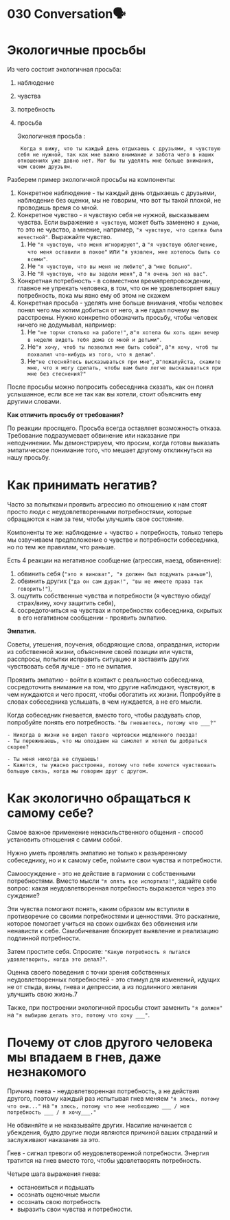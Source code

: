 # 030 Conversation🗣️

# Экологичные просьбы
Из чего состоит экологичная просьба:
1. наблюдение 
2. чувства 
3. потребность 
4. просьба

	Экологичная просьба :
	
		Когда я вижу, что ты каждый день отдыхаешь с друзьями, я чувствую себя не нужной, так как мне важно внимание и забота чего в наших отношениях уже давно нет. Мог бы ты уделять мне больше внимания, чем своим друзьям.

Разберем пример экологичной просьбы на компоненты:
1. Конкретное наблюдение - ты каждый день отдыхаешь с друзьями, наблюдение без оценки, мы не говорим, что вот ты такой плохой, не проводишь время со мной.
2. Конкретное чувство - я чувствую себя не нужной, высказываем чувства. Если выражение `я чувствую`, может быть заменено `я думаю`, то это не чувство, а мнение, например, `"я чувствую, что сделка была нечестной"`. Выражайте чувство. 
	1. Не `"я чувствую, что меня игнорируют"`, а `"я чувствую облегчение, что меня оставили в покое"` или `"я уязвлен, мне хотелось быть со всеми"`. 
	2. Не `"я чувствую, что вы меня не любите"`, а `"мне больно"`. 
	3. Не `"Я чувствую, что вы задели меня"`, а `"я очень зол на вас"`.
3. Конкретная потребность - в совместном времяпрепровождении, главное не упрекать человека, в том, что он не удовлетворяет вашу потребность, пока мы явно ему об этом не скажем
4. Конкретная просьба - уделять мне больше внимания, чтобы человек понял чего мы хотим добиться от него, а не гадал почему вы расстроены. Нужно конкретно обозначить просьбу, чтобы человек ничего не додумывал, например:
	1. Не `"не торчи столько на работе!"`, а`"я хотела бы хоть один вечер в неделю видеть тебя дома со мной и детьми"`. 
	2. Не`"я хочу, чтоб ты позволил мне быть собой"`, а`"я хочу, чтоб ты похвалил что-нибудь из того, что я делаю"`. 
	3. Не`"не стесняйтесь высказываться при мне"`, а`"пожалуйста, скажите мне, что я могу сделать, чтобы вам было легче высказываться при мне без стеснения?"`

После просьбы можно попросить собеседника сказать, как он понял услышанное, если все не так как вы хотели, стоит объяснить ему другими словами.

**Как отличить просьбу от требования?**

По реакции просящего. Просьба всегда оставляет возможность отказа. Требование подразумевает обвинение или наказание при неподчинении. Мы демонстрируем, что просим, когда готовы выказать эмпатическое понимание того, что мешает другому откликнуться на нашу просьбу.

# Как принимать негатив?
Часто за попытками проявить агрессию по отношению к нам стоят просто люди с неудовлетворенными потребностями, которые обращаются к нам за тем, чтобы улучшить свое состояние.

Компоненты те же: наблюдение + чувство + потребность, только теперь мы озвучиваем предположение о чувстве и потребности собеседника, но по тем же правилам, что раньше.

Есть 4 реакции на негативное сообщение (агрессия, наезд, обвинение):

1. обвинить себя (`"это я виноват", "я должен был подумать раньше"`),
2. обвинить других (`"да он сам дурак!", "вы не имеете права так говорить!"`),
3. ощутить собственные чувства и потребности (я чувствую обиду/страх/вину, хочу защитить себя),
4. сосредоточиться на чувствах и потребностях собеседника, скрытых в его негативном сообщении - проявить эмпатию.

**Эмпатия.**

Советы, утешения, поучения, ободряющие слова, оправдания, истории из собственной жизни, объяснение своей позиции или чувств, расспросы, попытки исправить ситуацию и заставить других чувствовать себя лучше - это не эмпатия.

Проявить эмпатию - войти в контакт с реальностью собеседника, сосредоточить внимание на том, что другие наблюдают, чувствуют, в чем нуждаются и чего просят, чтобы обогатить их жизни. Попробуйте в словах собеседника услышать, в чем нуждается, а не его мысли.

Когда собеседник гневается, вместо того, чтобы раздувать спор, попробуйте понять его потребность. `"Вы гневаетесь, потому что ___?"`
```
- Никогда в жизни не видел такого чертовски медленного поезда!
- Ты переживаешь, что мы опоздаем на самолет и хотел бы добраться скорее?
```
```
- Ты меня никогда не слушаешь!
- Кажется, ты ужасно расстроена, потому что тебе хочется чувствовать большую связь, когда мы говорим друг с другом. 
```

# Как экологично обращаться к самому себе?
Самое важное применение ненасильственного общения - способ установить отношения с самим собой.

Нужно уметь проявлять эмпатию не только к разъяренному собеседнику, но и к самому себе, поймите свои чувства и потребности.

Самоосуждение - это не действие в гармонии с собственными потребностями. Вместо мысли `"я опять все испортила!"`, задайте себе вопрос: какая неудовлетворенная потребность выражается через это суждение?

Эти чувства помогают понять, каким образом мы вступили в противоречие со своими потребностями и ценностями. Это раскаяние, которое помогает учиться на своих ошибках без обвинения или ненависти к себе. Самобичевание блокирует выявление и реализацию подлинной потребности.

Затем простите себя. Спросите: `"Какую потребность я пытался удовлетворить, когда это делал?"`.

Оценка своего поведения с точки зрения собственных неудовлетворенных потребностей - это стимул для изменений, идущих не от стыда, вины, гнева и депрессии, а из подлинного желания улучшить свою жизнь.7

Также, при построении экологичной просьбы стоит заменить `"я должен"` на `"я выбираю делать это, потому что хочу ___"`.

# Почему от слов другого человека мы впадаем в гнев, даже незнакомого
Причина гнева - неудовлетворенная потребность, а не действия другого, поэтому каждый раз испытывая гнев меняем `"я злюсь, потому что они..."` на `"я злюсь, потому что мне необходимо ___ / моя потребность ___ / я хочу___."`

Не обвиняйте и не наказывайте других. Насилие начинается с убеждения, будто другие люди являются причиной ваших страданий и заслуживают наказания за это.

Гнев - сигнал тревоги об неудовлетворенной потребности. Энергия тратится на гнев вместо того, чтобы удовлетворять потребность.

Четыре шага выражения гнева:
- остановиться и подышать
- осознать оценочные мысли
- осознать свою потребность
- выразить свои чувства и потребности.
